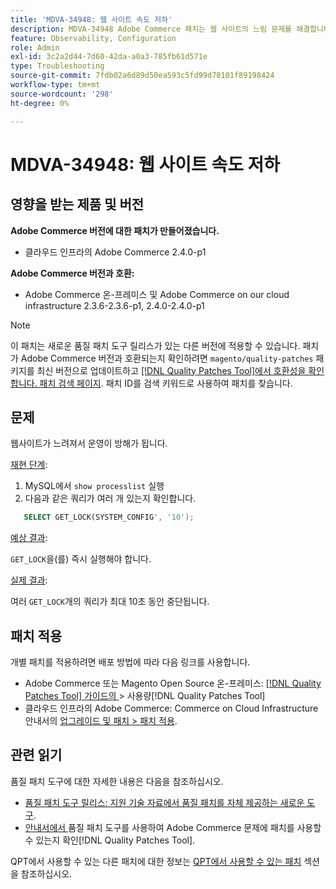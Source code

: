 ```yaml
---
title: 'MDVA-34948: 웹 사이트 속도 저하'
description: MDVA-34948 Adobe Commerce 패치는 웹 사이트의 느림 문제를 해결합니다. 이 패치는 [Quality Patches Tool (QPT)](https://experienceleague.adobe.com/en/docs/commerce-operations/tools/quality-patches-tool/quality-patches-tool-to-self-serve-quality-patches) 1.1.1이 설치된 경우 사용할 수 있습니다. 패치 ID는 MDVA-34948입니다. 이 문제는 Adobe Commerce 버전 2.4.1에서 해결되었습니다.
feature: Observability, Configuration
role: Admin
exl-id: 3c2a2d44-7d60-42da-a0a3-785fb61d571e
type: Troubleshooting
source-git-commit: 7fdb02a6d89d50ea593c5fd99d78101f89198424
workflow-type: tm+mt
source-wordcount: '298'
ht-degree: 0%

---
```


# MDVA-34948: 웹 사이트 속도 저하


## 영향을 받는 제품 및 버전

**Adobe Commerce 버전에 대한 패치가 만들어졌습니다.**

* 클라우드 인프라의 Adobe Commerce 2.4.0-p1

**Adobe Commerce 버전과 호환:**

* Adobe Commerce 온-프레미스 및 Adobe Commerce on our cloud infrastructure 2.3.6-2.3.6-p1, 2.4.0-2.4.0-p1

>[!NOTE]
>
>이 패치는 새로운 품질 패치 도구 릴리스가 있는 다른 버전에 적용할 수 있습니다. 패치가 Adobe Commerce 버전과 호환되는지 확인하려면 `magento/quality-patches` 패키지를 최신 버전으로 업데이트하고 [[!DNL Quality Patches Tool]에서 호환성을 확인합니다. 패치 검색 페이지](https://experienceleague.adobe.com/en/docs/commerce-operations/tools/quality-patches-tool/quality-patches-tool-to-self-serve-quality-patches). 패치 ID를 검색 키워드로 사용하여 패치를 찾습니다.

## 문제

웹사이트가 느려져서 운영이 방해가 됩니다.

<u>재현 단계</u>:

1. MySQL에서 `show processlist` 실행
1. 다음과 같은 쿼리가 여러 개 있는지 확인합니다.

```sql
   SELECT GET_LOCK(SYSTEM_CONFIG', '10');
```

<u>예상 결과</u>:

`GET_LOCK`을(를) 즉시 실행해야 합니다.

<u>실제 결과</u>:

여러 `GET_LOCK`개의 쿼리가 최대 10초 동안 중단됩니다.

## 패치 적용

개별 패치를 적용하려면 배포 방법에 따라 다음 링크를 사용합니다.

* Adobe Commerce 또는 Magento Open Source 온-프레미스: [[!DNL Quality Patches Tool]  가이드의 ](/help/tools/quality-patches-tool/usage.md)> 사용량[!DNL Quality Patches Tool]
* 클라우드 인프라의 Adobe Commerce: Commerce on Cloud Infrastructure 안내서의 [업그레이드 및 패치 > 패치 적용](https://experienceleague.adobe.com/docs/commerce-cloud-service/user-guide/develop/upgrade/apply-patches.html).

## 관련 읽기

품질 패치 도구에 대한 자세한 내용은 다음을 참조하십시오.

* [품질 패치 도구 릴리스: 지원 기술 자료에서 품질 패치를 자체 제공하는 새로운 도구](https://experienceleague.adobe.com/en/docs/commerce-operations/tools/quality-patches-tool/quality-patches-tool-to-self-serve-quality-patches).
* [ 안내서에서 ](/help/tools/quality-patches-tool/patches-available-in-qpt/check-patch-for-magento-issue-with-magento-quality-patches.md)품질 패치 도구를 사용하여 Adobe Commerce 문제에 패치를 사용할 수 있는지 확인[!DNL Quality Patches Tool].

QPT에서 사용할 수 있는 다른 패치에 대한 정보는 [QPT에서 사용할 수 있는 패치](https://experienceleague.adobe.com/tools/commerce-quality-patches/index.html) 섹션을 참조하십시오.
